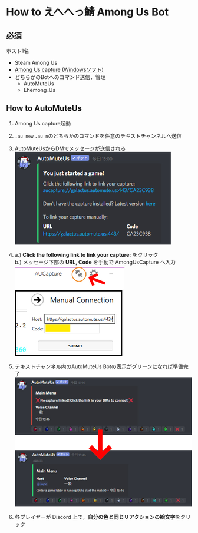 # How to えへへっ鯖 Among Us Bot 
## 必須
ホスト1名
- Steam Among Us
- [Among Us capture (Windowsソフト) ](https://github.com/denverquane/amonguscapture/releases/latest)
- どちらかのBotへのコマンド送信，管理
  - AutoMuteUs 
  - Ehemong_Us
 
## How to AutoMuteUs
1. Among Us capture起動
2. `.au new` `.au n`のどちらかのコマンドを任意のテキストチャンネルへ送信
3. AutoMuteUsからDMでメッセージが送信される  
![AutoMuteUs DM](images/AutoMuteUs01.jpg "AutoMuteUs")

4. a.) **Click the following link to link your capture:** をクリック  
b.) メッセージ下部の **URL, Code** を手動で AmongUsCapture へ入力  
![AmongUsCapture link](images/linkus.jpg "LinkUs")  
![AmongUsCapture link](images/linkus2.jpg "LinkUs")  

5. テキストチャンネル内のAutoMuteUs Botの表示がグリーンになれば準備完了
![AmongUsCapture link](images/AutoMuteUsChanged.jpg "LinkUs")  
6. 各プレイヤーが Discord 上で，**自分の色と同じリアクションの絵文字**をクリック
